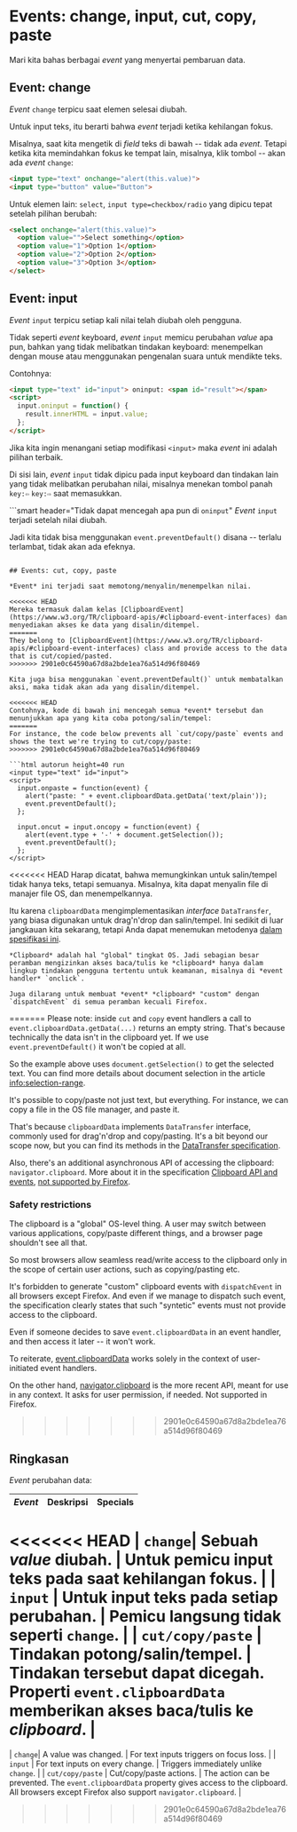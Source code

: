 # Events: change, input, cut, copy, paste

Mari kita bahas berbagai *event* yang menyertai pembaruan data.

## Event: change

*Event* `change` terpicu saat elemen selesai diubah.

Untuk input teks, itu berarti bahwa *event* terjadi ketika kehilangan fokus.

Misalnya, saat kita mengetik di *field* teks di bawah -- tidak ada *event*. Tetapi ketika kita memindahkan fokus ke tempat lain, misalnya, klik tombol -- akan ada *event* `change`:

```html autorun height=40 run
<input type="text" onchange="alert(this.value)">
<input type="button" value="Button">
```

Untuk elemen lain: `select`, `input type=checkbox/radio` yang dipicu tepat setelah pilihan berubah:

```html autorun height=40 run
<select onchange="alert(this.value)">
  <option value="">Select something</option>
  <option value="1">Option 1</option>
  <option value="2">Option 2</option>
  <option value="3">Option 3</option>
</select>
```


## Event: input

*Event* `input` terpicu setiap kali nilai telah diubah oleh pengguna.

Tidak seperti *event* keyboard, *event* `input` memicu perubahan *value* apa pun, bahkan yang tidak melibatkan tindakan keyboard: menempelkan dengan mouse atau menggunakan pengenalan suara untuk mendikte teks.

Contohnya:

```html autorun height=40 run
<input type="text" id="input"> oninput: <span id="result"></span>
<script>
  input.oninput = function() {
    result.innerHTML = input.value;
  };
</script>
```

Jika kita ingin menangani setiap modifikasi `<input>` maka *event* ini adalah pilihan terbaik.

Di sisi lain, *event* `input` tidak dipicu pada input keyboard dan tindakan lain yang tidak melibatkan perubahan nilai, misalnya menekan tombol panah `key:⇦` `key:⇨` saat memasukkan.

```smart header="Tidak dapat mencegah apa pun di `oninput`"
*Event* `input` terjadi setelah nilai diubah.

Jadi kita tidak bisa menggunakan `event.preventDefault()` disana -- terlalu terlambat, tidak akan ada efeknya.
```

## Events: cut, copy, paste

*Event* ini terjadi saat memotong/menyalin/menempelkan nilai.

<<<<<<< HEAD
Mereka termasuk dalam kelas [ClipboardEvent](https://www.w3.org/TR/clipboard-apis/#clipboard-event-interfaces) dan menyediakan akses ke data yang disalin/ditempel.
=======
They belong to [ClipboardEvent](https://www.w3.org/TR/clipboard-apis/#clipboard-event-interfaces) class and provide access to the data that is cut/copied/pasted.
>>>>>>> 2901e0c64590a67d8a2bde1ea76a514d96f80469

Kita juga bisa menggunakan `event.preventDefault()` untuk membatalkan aksi, maka tidak akan ada yang disalin/ditempel.

<<<<<<< HEAD
Contohnya, kode di bawah ini mencegah semua *event* tersebut dan menunjukkan apa yang kita coba potong/salin/tempel:
=======
For instance, the code below prevents all `cut/copy/paste` events and shows the text we're trying to cut/copy/paste:
>>>>>>> 2901e0c64590a67d8a2bde1ea76a514d96f80469

```html autorun height=40 run
<input type="text" id="input">
<script>
  input.onpaste = function(event) {
    alert("paste: " + event.clipboardData.getData('text/plain'));
    event.preventDefault();
  };

  input.oncut = input.oncopy = function(event) {
    alert(event.type + '-' + document.getSelection());
    event.preventDefault();
  };
</script>
```

<<<<<<< HEAD
Harap dicatat, bahwa memungkinkan untuk salin/tempel tidak hanya teks, tetapi semuanya. Misalnya, kita dapat menyalin file di manajer file OS, dan menempelkannya.

Itu karena `clipboardData` mengimplementasikan *interface* `DataTransfer`, yang biasa digunakan untuk drag'n'drop dan salin/tempel. Ini sedikit di luar jangkauan kita sekarang, tetapi Anda dapat menemukan metodenya [dalam spesifikasi ini](https://html.spec.whatwg.org/multipage/dnd.html#the-datatransfer-interface).

```warn header="ClipboardAPI: batasan keamanan pengguna"
*Clipboard* adalah hal "global" tingkat OS. Jadi sebagian besar peramban mengizinkan akses baca/tulis ke *clipboard* hanya dalam lingkup tindakan pengguna tertentu untuk keamanan, misalnya di *event handler* `onclick`.

Juga dilarang untuk membuat *event* *clipboard* "custom" dengan `dispatchEvent` di semua peramban kecuali Firefox.
```
=======
Please note: inside `cut` and `copy` event handlers a call to  `event.clipboardData.getData(...)` returns an empty string. That's because technically the data isn't in the clipboard yet. If we use `event.preventDefault()` it won't be copied at all.

So the example above uses `document.getSelection()` to get the selected text. You can find more details about document selection in the article <info:selection-range>.

It's possible to copy/paste not just text, but everything. For instance, we can copy a file in the OS file manager, and paste it.

That's because `clipboardData` implements `DataTransfer` interface, commonly used for drag'n'drop and copy/pasting. It's a bit beyond our scope now, but you can find its methods in the [DataTransfer specification](https://html.spec.whatwg.org/multipage/dnd.html#the-datatransfer-interface).

Also, there's an additional asynchronous API of accessing the clipboard: `navigator.clipboard`. More about it in the specification [Clipboard API and events](https://www.w3.org/TR/clipboard-apis/), [not supported by Firefox](https://caniuse.com/async-clipboard).

### Safety restrictions

The clipboard is a "global" OS-level thing. A user may switch between various applications, copy/paste different things, and a browser page shouldn't see all that.

So most browsers allow seamless read/write access to the clipboard only in the scope of certain user actions, such as copying/pasting etc.

It's forbidden to generate "custom" clipboard events with `dispatchEvent` in all browsers except Firefox. And even if we manage to dispatch such event, the specification clearly states that such "syntetic" events must not provide access to the clipboard.

Even if someone decides to save `event.clipboardData` in an event handler, and then access it later -- it won't work.

To reiterate, [event.clipboardData](https://www.w3.org/TR/clipboard-apis/#clipboardevent-clipboarddata) works solely in the context of user-initiated event handlers.

On the other hand, [navigator.clipboard](https://www.w3.org/TR/clipboard-apis/#h-navigator-clipboard) is the more recent API, meant for use in any context. It asks for user permission, if needed. Not supported in Firefox.
>>>>>>> 2901e0c64590a67d8a2bde1ea76a514d96f80469

## Ringkasan

*Event* perubahan data:

| *Event* | Deskripsi | Specials |
|---------|----------|-------------|
<<<<<<< HEAD
| `change`| Sebuah *value* diubah. | Untuk pemicu input teks pada saat kehilangan fokus. |
| `input` | Untuk input teks pada setiap perubahan. | Pemicu langsung tidak seperti `change`. |
| `cut/copy/paste` | Tindakan potong/salin/tempel. | Tindakan tersebut dapat dicegah. Properti `event.clipboardData` memberikan akses baca/tulis ke *clipboard*. |
=======
| `change`| A value was changed. | For text inputs triggers on focus loss. |
| `input` | For text inputs on every change. | Triggers immediately unlike `change`. |
| `cut/copy/paste` | Cut/copy/paste actions. | The action can be prevented. The `event.clipboardData` property gives access to the clipboard. All browsers except Firefox also support `navigator.clipboard`. |
>>>>>>> 2901e0c64590a67d8a2bde1ea76a514d96f80469
